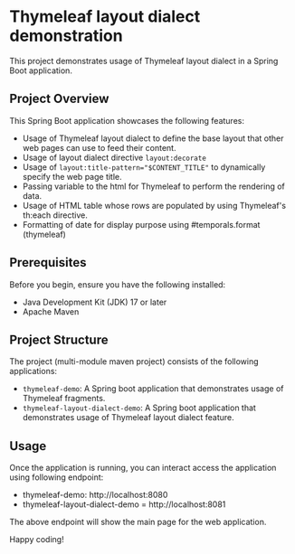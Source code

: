 # Thymeleaf layout dialect demonstration

This project demonstrates usage of Thymeleaf layout dialect in a Spring Boot application.

## Project Overview

This Spring Boot application showcases the following features:

- Usage of Thymeleaf layout dialect to define the base layout that other web pages can use to feed their content.
- Usage of layout dialect directive `layout:decorate`
- Usage of `layout:title-pattern="$CONTENT_TITLE"` to dynamically specify the web page title.
- Passing variable to the html for Thymeleaf to perform the rendering of data.
- Usage of HTML table whose rows are populated by using Thymeleaf's th:each directive.
- Formatting of date for display purpose using #temporals.format (thymeleaf)

## Prerequisites

Before you begin, ensure you have the following installed:

- Java Development Kit (JDK) 17 or later
- Apache Maven

## Project Structure

The project (multi-module maven project) consists of the following applications:

- `thymeleaf-demo`: A Spring boot application that demonstrates usage of Thymeleaf fragments.
- `thymeleaf-layout-dialect-demo`: A Spring boot application that demonstrates usage of Thymeleaf layout dialect feature.

## Usage

Once the application is running, you can interact access the application using following endpoint:

- thymeleaf-demo: http://localhost:8080
- thymeleaf-layout-dialect-demo = http://localhost:8081

The above endpoint will show the main page for the web application.

Happy coding!